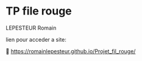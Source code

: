 # TP file rouge

LEPESTEUR Romain

lien pour acceder a site:

📝 https://romainlepesteur.github.io/Projet_fil_rouge/

